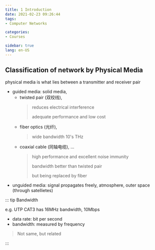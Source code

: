 ```yaml
---
title: 1 Introduction
date: 2021-02-23 09:26:44
tags: 
- Computer Networks

categories: 
- Courses

sidebar: true
lang: en-US
---
```



<!-- more -->


## Classification of network by Physical Media

physical media is what lies between a transmitter and receiver pair
- guided media: solid media, 
  - twisted pair (双绞线), 
    > reduces electrical interference
    > 
    > adequate performance and low cost
  - fiber optics (光纤), 
    > wide bandwidth 10's THz
  - coaxial cable (同轴电缆), ...
    > high performance and excellent noise immunity
    > 
    > bandwidth better than twisted pair
    > 
    > but being replaced by fiber
- unguided media: signal propagates freely, atmosphere, outer space (through satellietes)

::: tip Bandwidth

e.g. UTP CAT3 has 16MHz bandwidth, 10Mbps 
- data rate: bit per second
- bandwidth: measured by frequency
> Not same, but related

:::